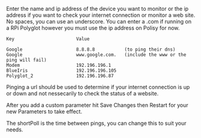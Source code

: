Enter the name and ip address of the device you want to monitor or the ip address if you want to check your internet connection or monitor a web site. No spaces, you can use an underscore. You can enter a .com if running on a RPi Polyglot however you must use the ip address on Polisy for now.

    Key                       Value
    
    Google                    8.8.8.8           (to ping their dns)
    Google                    www.google.com.   (include the www or the ping will fail)
    Modem                     192.196.196.1
    BlueIris                  192.196.196.105
    Polyglot_2                192.196.196.87


Pinging a url should be used to determine if your internet connection is up or down and not nessecarily to check the status of a website.

After you add a custom parameter hit Save Changes then Restart for your new Parameters to take effect.

The shortPoll is the time between pings, you can change this to suit your needs.
